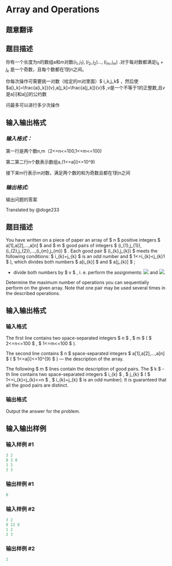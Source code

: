 # Array and Operations

## 题意翻译

## 题目描述

你有一个长度为n的数组a和m对数$(i_1,j_1),(i_2,j_2)...,(i_m,j_m)$ .对于每对数都满足$i_k + j_k$ 是一个奇数，且每个数都在1到n之间。

你每次操作可需要挑一对数（给定的m对里面）$ i_k,j_k$ ，然后使$a[i_k]=\frac{a[i_k]}{v},a[j_k]=\frac{a[j_k]}{v}$ ,v是一个不等于1的正整数,且$v$ 是a[i]和a[j]的公约数

问最多可以进行多少次操作

## 输入输出格式

### ***输入格式：***

第一行是两个数n,m（2<=n<=100,1<=m<=100)

第二第二行n个数表示数组a,(1<=a[i]<=10^9)

接下来m行表示m对数，满足两个数的和为奇数且都在1到n之间

### ***输出格式:***

输出问题的答案

Translated by @doge233 

## 题目描述

You have written on a piece of paper an array of $ n $ positive integers $ a[1],a[2],...,a[n] $ and $ m $ good pairs of integers $ (i_{1},j_{1}),(i_{2},j_{2}),...,(i_{m},j_{m}) $ . Each good pair $ (i_{k},j_{k}) $ meets the following conditions: $ i_{k}+j_{k} $ is an odd number and $ 1<=i_{k}<j_{k}1 $ ), which divides both numbers $ a[i_{k}] $ and $ a[j_{k}] $ ;

- divide both numbers by $ v $ , i. e. perform the assignments: ![](https://cdn.luogu.com.cn/upload/vjudge_pic/CF498C/20c1f57520e06ca3d1c3b4ad7151b71ff8d2bae7.png) and ![](https://cdn.luogu.com.cn/upload/vjudge_pic/CF498C/d89bbdee70d30facab385bb1848e506997a486dd.png).

Determine the maximum number of operations you can sequentially perform on the given array. Note that one pair may be used several times in the described operations.

## 输入输出格式

### 输入格式

The first line contains two space-separated integers $ n $ , $ m $ ( $ 2<=n<=100 $ , $ 1<=m<=100 $ ).

The second line contains $ n $ space-separated integers $ a[1],a[2],...,a[n] $ ( $ 1<=a[i]<=10^{9} $ ) — the description of the array.

The following $ m $ lines contain the description of good pairs. The $ k $ -th line contains two space-separated integers $ i_{k} $ , $ j_{k} $ ( $ 1<=i_{k}<j_{k}<=n $ , $ i_{k}+j_{k} $ is an odd number). It is guaranteed that all the good pairs are distinct.

### 输出格式

Output the answer for the problem.

## 输入输出样例

### 输入样例 #1

```cpp
3 2
8 3 8
1 2
2 3

```
### 输出样例 #1

```cpp
0

```
### 输入样例 #2

```cpp
3 2
8 12 8
1 2
2 3

```
### 输出样例 #2

```cpp
2

```
